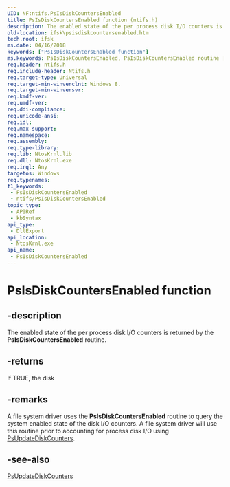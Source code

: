 ```yaml
---
UID: NF:ntifs.PsIsDiskCountersEnabled
title: PsIsDiskCountersEnabled function (ntifs.h)
description: The enabled state of the per process disk I/O counters is returned by the PsIsDiskCountersEnabled routine.
old-location: ifsk\psisdiskcountersenabled.htm
tech.root: ifsk
ms.date: 04/16/2018
keywords: ["PsIsDiskCountersEnabled function"]
ms.keywords: PsIsDiskCountersEnabled, PsIsDiskCountersEnabled routine [Installable File System Drivers], ifsk.psisdiskcountersenabled, ntifs/PsIsDiskCountersEnabled
req.header: ntifs.h
req.include-header: Ntifs.h
req.target-type: Universal
req.target-min-winverclnt: Windows 8.
req.target-min-winversvr: 
req.kmdf-ver: 
req.umdf-ver: 
req.ddi-compliance: 
req.unicode-ansi: 
req.idl: 
req.max-support: 
req.namespace: 
req.assembly: 
req.type-library: 
req.lib: NtosKrnl.lib
req.dll: NtosKrnl.exe
req.irql: Any
targetos: Windows
req.typenames: 
f1_keywords:
 - PsIsDiskCountersEnabled
 - ntifs/PsIsDiskCountersEnabled
topic_type:
 - APIRef
 - kbSyntax
api_type:
 - DllExport
api_location:
 - NtosKrnl.exe
api_name:
 - PsIsDiskCountersEnabled
---
```


# PsIsDiskCountersEnabled function


## -description

The enabled state of the per process disk I/O counters is returned by the <b>PsIsDiskCountersEnabled</b> routine.

## -returns

If TRUE, the disk

## -remarks

A file system driver uses the <b>PsIsDiskCountersEnabled</b> routine to query the system enabled  state of the disk I/O  counters. A file system driver will use this routine prior to accounting for process disk I/O using <a href="/windows-hardware/drivers/ddi/ntifs/nf-ntifs-psupdatediskcounters">PsUpdateDiskCounters</a>.

## -see-also

<a href="/windows-hardware/drivers/ddi/ntifs/nf-ntifs-psupdatediskcounters">PsUpdateDiskCounters</a>
